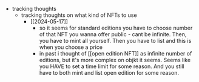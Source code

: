  * tracking thoughts
    * tracking thoughts on what kind of NFTs to use
      * [[2024-05-17]]
        * so it seems for standard editions you have to choose number of that NFT you wanna offer public - cant be infinite. Then, you have to mint all yourself. Then you have to list and this is when you choose a price
        * in past i thought of [[open edition NFT]] as infinite number of editions, but it's more complex on objkt it seems. Seems like you HAVE to set a time limit for some reason. And you still have to both mint and list open edition for some reason.